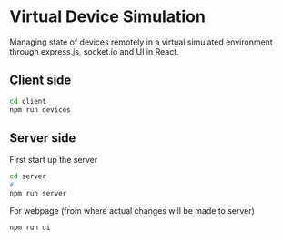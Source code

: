 # Virtual Device Simulation

Managing state of devices remotely in a virtual simulated environment through express.js, socket.io and UI in React.

## Client side

```bash
cd client
npm run devices
```

## Server side

First start up the server

```bash
cd server
# 
npm run server
```

For webpage (from where actual changes will be made to server)

```bash
npm run ui
```
